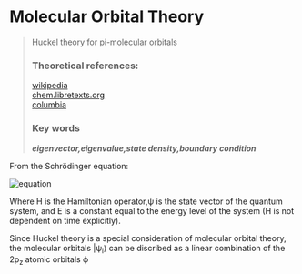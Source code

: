 # Molecular Orbital Theory
> Huckel theory for pi-molecular orbitals
> ### Theoretical references:
> <a href="https://en.wikipedia.org/wiki/H%C3%BCckel_method">wikipedia</a><br>
> <a href="https://chem.libretexts.org/Bookshelves/Inorganic_Chemistry/Map%3A_Inorganic_Chemistry_(Housecroft)/04%3A_Experimental_techniques/4.13%3A_Computational_Methods/4.13C%3A_H%C3%BCckel_MO_Theory#:~:text=The%20H%C3%BCckel%20approximation%20is%20used,the%20the%20%CF%83%2Dbonding%20framework.">chem.libretexts.org</a><br>
> <a href="http://www.columbia.edu/itc/chemistry/chem-c2407_archive/recitations/huckel.pdf">columbia</a><br>
> ### Key words
> ***eigenvector,eigenvalue,state density,boundary condition***

From the Schrödinger equation:

![equation](https://latex.codecogs.com/gif.latex?\hat{H}&space;\vert&space;\Psi_{i}&space;\rangle&space;=&space;E_{i}&space;\vert&space;\Psi_{i}&space;\rangle)

Where H is the Hamiltonian operator,<semantics><mstyle displaystyle="true" scriptlevel="0"><mi>&#x03C8;<!-- ψ --></mi></mstyle></semantics> is the state vector of the quantum system, and E is a constant equal to the energy level of the system (H is not dependent on time explicitly).

Since Huckel theory is a special consideration of molecular orbital theory, the molecular orbitals <semantics><mstyle displaystyle="true" scriptlevel="0"><mo fence="false" stretchy="false">|</mo><mi mathvariant="bold">&#x03C8;<!-- ψ --><sub>i</sub></mi><mo fence="false" stretchy="false">&#x27E9;<!-- ⟩ --></mo></mstyle></semantics> can be discribed as a linear combination of the 2p<sub>z</sub> atomic orbitals <semantics><mstyle displaystyle="true" scriptlevel="0"><mi>&straightphi;<!-- ψ --></mi></mstyle></semantics>
